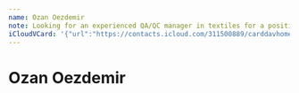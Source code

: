 ```yaml
---
name: Ozan Oezdemir
note: Looking for an experienced QA/QC manager in textiles for a position in
iCloudVCard: '{"url":"https://contacts.icloud.com/311500889/carddavhome/card/MTMwMmM5M2YtNGZmZi00MTk4LWJmMjAtYjNlOWIzNTE5Zjcx.vcf","etag":"\"kmfhbu2t\"","data":"BEGIN:VCARD\r\nVERSION:3.0\r\nFN:\r\nN:Oezdemir;Ozan;;;\r\nUID:1302c93f-4fff-4198-bf20-b3e9b3519f71\r\nPRODID:ez-vcard 0.9.13-fc\r\nREV:2025-04-03T22:09:31Z\r\nORG:;\r\nNOTE:Looking for an experienced QA/QC manager in textiles for a position in\r\nPHOTO;VALUE=uri:https://gateway.icloud.com/contacts/311500889/ck/card/e9c2f\r\n bedaebfc976c6b0020be13d080a\r\nEND:VCARD"}'
---
```

# Ozan Oezdemir